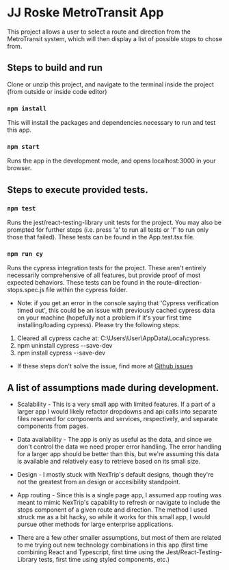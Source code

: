 # JJ Roske MetroTransit App

This project allows a user to select a route and direction from the MetroTransit system, which will then display a list of possible stops to chose from.

## Steps to build and run

Clone or unzip this project, and navigate to the terminal inside the project (from outside or inside code editor)

### `npm install`

This will install the packages and dependencies necessary to run and test this app.

### `npm start`

Runs the app in the development mode, and opens localhost:3000 in your browser.

## Steps to execute provided tests.

### `npm test`

Runs the jest/react-testing-library unit tests for the project. You may also be prompted for further steps (i.e. press 'a' to run all tests or 'f' to run only those that failed). These tests can be found in the App.test.tsx file.

### `npm run cy`

Runs the cypress integration tests for the project. These aren't entirely necessarily comprehensive of all features, but provide proof of most expected behaviors. These tests can be found in the route-direction-stops.spec.js file within the cypress folder.

- Note: if you get an error in the console saying that 'Cypress verification timed out', this could be an issue with previously cached cypress data on your machine (hopefully not a problem if it's your first time installing/loading cypress). Please try the following steps:

1.  Cleared all cypress cache at: C:\Users\User\AppData\Local\cypress.
2.  npm uninstall cypress --save-dev
3.  npm install cypress --save-dev

- If these steps don't solve the issue, find more at [Github issues](https://github.com/cypress-io/cypress/issues/4625)

## A list of assumptions made during development.

- Scalability - This is a very small app with limited features. If a part of a larger app I would likely refactor dropdowns and api calls into separate files reserved for components and services, respectively, and separate components from pages.

- Data availability - The app is only as useful as the data, and since we don't control the data we need proper error handling. The error handling for a larger app should be better than this, but we're assuming this data is available and relatively easy to retrieve based on its small size.

- Design - I mostly stuck with NexTrip's default designs, though they're not the greatest from an design or accesibility standpoint.

- App routing - Since this is a single page app, I assumed app routing was meant to mimic NexTrip's capability to refresh or navigate to include the stops component of a given route and direction. The method I used struck me as a bit hacky, so while it works for this small app, I would pursue other methods for large enterprise applications.

- There are a few other smaller assumptions, but most of them are related to me trying out new technology combinations in this app (first time combining React and Typescript, first time using the Jest/React-Testing-Library tests, first time using styled components, etc.)

